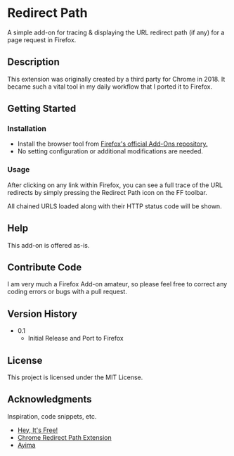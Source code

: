 # Redirect Path

A simple add-on for tracing & displaying the URL redirect path (if any) for a page request in Firefox. 

## Description

This extension was originally created by a third party for Chrome in 2018. It became such a vital tool in my daily workflow that I ported it to Firefox.

## Getting Started

### Installation

* Install the browser tool from [Firefox's official Add-Ons repository.](https://addons.mozilla.org/en-US/firefox/)
* No setting configuration or additional modifications are needed.

### Usage

After clicking on any link within Firefox, you can see a full trace of the URL redirects by simply pressing the Redirect Path icon on the FF toolbar. 

All chained URLS loaded along with their HTTP status code will be shown.

## Help

This add-on is offered as-is.

## Contribute Code

I am very much a Firefox Add-on amateur, so please feel free to correct any coding errors or bugs with a pull request. 

## Version History

* 0.1
    * Initial Release and Port to Firefox

## License

This project is licensed under the MIT License.

## Acknowledgments

Inspiration, code snippets, etc.
* [Hey, It's Free!](https://www.heyitsfree.net)
* [Chrome Redirect Path Extension](https://chrome.google.com/webstore/detail/redirect-path/aomidfkchockcldhbkggjokdkkebmdll)
* [Ayima](https://www.ayima.com/us)
